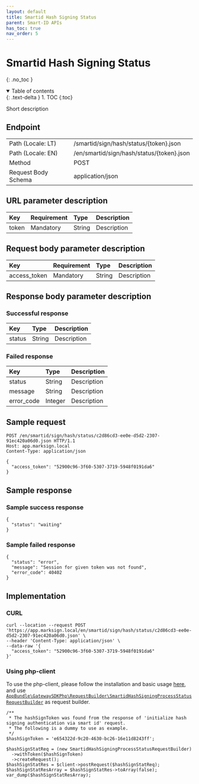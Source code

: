 ```yaml
---
layout: default
title: Smartid Hash Signing Status
parent: Smart-ID APIs
has_toc: true
nav_order: 5
---
```


# Smartid Hash Signing Status
{: .no_toc }

<details open markdown="block">
  <summary>
    Table of contents
  </summary>
  {: .text-delta }
1. TOC
{:toc}
</details>

Short description

## Endpoint

<table>
  <tbody>
    <tr>
      <td>Path (Locale: LT)</td>
      <td>/smartid/sign/hash/status/{token}.json</td>
    </tr>
    <tr>
      <td>Path (Locale: EN)</td>
      <td>/en/smartid/sign/hash/status/{token}.json</td>
    </tr>
    <tr>
      <td>Method</td>
      <td>POST</td>
    </tr>
    <tr>
      <td>Request Body Schema</td>
      <td>application/json</td>
    </tr>
  </tbody>
</table>

## URL parameter description

| Key | Requirement | Type | Description |
| :--- | :--- | :--- | :--- |
| token | Mandatory | String | Description |

## Request body parameter description

| Key | Requirement | Type | Description |
| :--- | :--- | :--- | :--- |
| access_token | Mandatory | String | Description |



## Response body parameter description

### Successful response

| Key | Type | Description |
| :--- | :--- | :--- |
| status | String | Description |



### Failed response

| Key | Type | Description |
| :--- | :--- | :--- |
| status | String | Description |
| message | String | Description |
| error_code | Integer | Description |



## Sample request

```
POST /en/smartid/sign/hash/status/c2d86cd3-ee0e-d5d2-2307-91ec420a06d0.json HTTP/1.1
Host: app.marksign.local
Content-Type: application/json

{
  "access_token": "52900c96-3f60-5307-3719-5948f0191da6"
}
```

## Sample response

### Sample success response

```
{
  "status": "waiting"
}
```

### Sample failed response

```
{
  "status": "error",
  "message": "Session for given token was not found",
  "error_code": 40402
}
```

## Implementation

### CURL

```
curl --location --request POST 'https://app.marksign.local/en/smartid/sign/hash/status/c2d86cd3-ee0e-d5d2-2307-91ec420a06d0.json' \
--header 'Content-Type: application/json' \
--data-raw '{
  "access_token": "52900c96-3f60-5307-3719-5948f0191da6"
}'
```

### Using php-client

To use the php-client, please follow the installation and basic usage [here](/documentation/sdk-php-client.html#usage), and use [`AppBundle\GatewaySDKPhp\RequestBuilder\SmartidHashSigningProcessStatusRequestBuilder`](/documentation/class-ref/GatewaySDKPhp/RequestBuilder/SmartidHashSigningProcessStatusRequestBuilder.html) as request builder.

```
/**
 * The hashSignToken was found from the response of 'initialize hash signing authentication via smart id' request.
 * The following is a dummy to use as example.
 */
$hashSignToken = 'e654322d-9c20-4630-bc26-16e11d8243ff';

$hashSignStatReq = (new SmartidHashSigningProcessStatusRequestBuilder)
  ->withToken($hashSignToken)
  ->createRequest();
$hashSignStatRes = $client->postRequest($hashSignStatReq);
$hashSignStatResArray = $hashSignStatRes->toArray(false);
var_dump($hashSignStatResArray);
```
